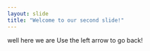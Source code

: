 ```yaml
---
layout: slide
title: "Welcome to our second slide!"
---
```

well here we are
Use the left arrow to go back!
